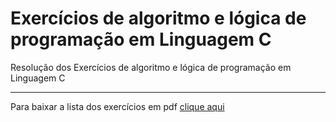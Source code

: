 # Exercícios de algoritmo e lógica de programação em Linguagem C 
 Resolução dos Exercícios de algoritmo e lógica de programação em Linguagem C
 
***
 Para baixar a lista dos exercícios em pdf [clique aqui](https://github.com/cidacastello/exercicios-linguagem-c/tree/master/lista-de-exercicios)
